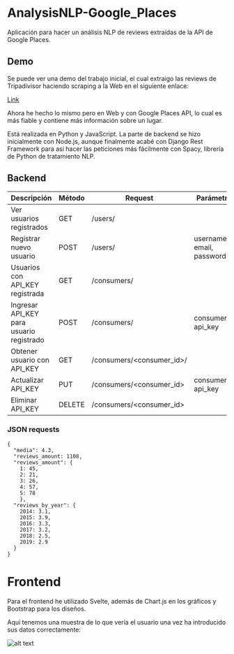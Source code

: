 # AnalysisNLP-Google_Places

Aplicación para hacer un análisis NLP de reviews extraídas de la API de Google Places. 

## Demo

Se puede ver una demo del trabajo inicial, el cual extraigo las reviews de Tripadivisor haciendo scraping a la Web en el siguiente enlace:

[Link](https://github.com/catraba/testingstuffs/blob/master/TripadvisorNLP.ipynb)

Ahora he hecho lo mismo pero en Web y con Google Places API, lo cual es más fiable y contiene más información sobre un lugar.

Está realizada en Python y JavaScript. La parte de backend se hizo inicialmente con Node.js, aunque finalmente acabé con Django Rest Framework para así hacer las peticiones más fácilmente con Spacy, librería de Python de tratamiento NLP.


## Backend

| Descripción | Método | Request | Parámetros | Ejemplo |
| ----------- | ------ | ------- | ---------- | ------- |
| Ver usuarios registrados | GET | /users/ | |  |
| Registrar nuevo usuario | POST | /users/ | username, email, password | "perico", "perico@mail.com", "123456789" |
| Usuarios con API_KEY registrada | GET | /consumers/ | | |
| Ingresar API_KEY para usuario registrado | POST | /consumers/ | consumer_id, api_key | 1, "abcdefghijklmnopqrstuvwxz" | 
| Obtener usuario con API_KEY | GET | /consumers/<consumer_id>/ | | |
| Actualizar API_KEY | PUT | /consumers/<consumer_id> | consumer_id, api_key | 1, "zxwvutsrqponmlkjihgfedcba" |
| Eliminar API_KEY | DELETE | /consumers/<consumer_id> | |

### JSON requests

```
{
  "media": 4.3,
  "reviews_amount: 1108,
  "reviews_amount": {
    1: 45,
    2: 21,
    3: 26,
    4: 57,
    5: 78
    },
  "reviews_by_year": {
    2014: 3.1,
    2015: 3.9,
    2016: 3.3,
    2017: 3.2,
    2018: 2.5,
    2019: 2.9
  }
}
```

# Frontend

Para el frontend he utilizado Svelte, además de Chart.js en los gráficos y Bootstrap para los diseños.

Aquí tenemos una muestra de lo que vería el usuario una vez ha introducido sus datos correctamente:

![alt text](https://i.postimg.cc/28LBStx5/Sin-t-tulo.png)
